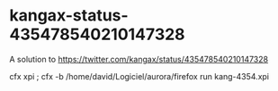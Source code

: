 kangax-status-435478540210147328
================================

A solution to https://twitter.com/kangax/status/435478540210147328


cfx xpi ; cfx -b /home/david/Logiciel/aurora/firefox run kang-4354.xpi